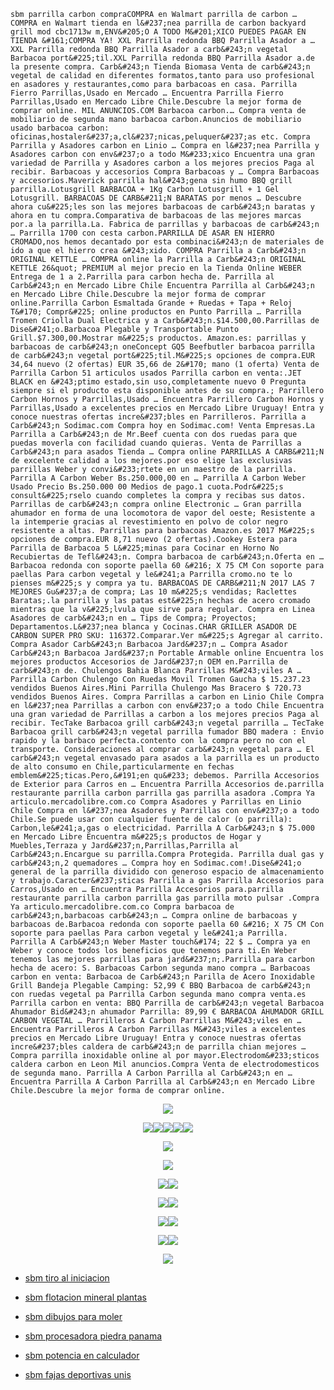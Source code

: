 
```
sbm parrilla carbon compraCOMPRA en Walmart parrilla de carbon … COMPRA en Walmart tienda en l&#237;nea parrilla de carbon backyard grill mod cbc1713w m,ENV&#205;O A TODO M&#201;XICO PUEDES PAGAR EN TIENDA &#161;COMPRA YA! XXL Parrilla redonda BBQ Parrilla Asador a … XXL Parrilla redonda BBQ Parrilla Asador a carb&#243;n vegetal Barbacoa port&#225;til.XXL Parrilla redonda BBQ Parrilla Asador a.de la presente compra. Carb&#243;n Tienda Biomasa Venta de carb&#243;n vegetal de calidad en diferentes formatos,tanto para uso profesional en asadores y restaurantes,como para barbacoas en casa. Parrilla Fierro Parrillas,Usado en Mercado … Encuentra Parrilla Fierro Parrillas,Usado en Mercado Libre Chile.Descubre la mejor forma de comprar online. MIL ANUNCIOS.COM Barbacoa carbon.… Compra venta de mobiliario de segunda mano barbacoa carbon.Anuncios de mobiliario usado barbacoa carbon: oficinas,hostaler&#237;a,cl&#237;nicas,peluquer&#237;as etc. Compra Parrilla y Asadores carbon en Linio … Compra en l&#237;nea Parrilla y Asadores carbon con env&#237;o a todo M&#233;xico Encuentra una gran variedad de Parrilla y Asadores carbon a los mejores precios Paga al recibir. Barbacoas y accesorios Compra Barbacoas y … Compra Barbacoas y accesorios.Maverick parrilla hal&#243;gena sin humo BBQ grill parrilla.Lotusgrill BARBACOA + 1Kg Carbon Lotusgrill + 1 Gel Lotusgrill. BARBACOAS DE CARB&#211;N BARATAS por menos … Descubre ahora cu&#225;les son las mejores barbacoas de carb&#243;n baratas y ahora en tu compra.Comparativa de barbacoas de las mejores marcas por.a la parrilla.La. Fabrica de parrillas y barbacoas de carb&#243;n … Parrilla 1700 con cesta carbon.PARRILLA DE ASAR EN HIERRO CROMADO,nos hemos decantado por esta combinaci&#243;n de materiales de ido a que el hierro crea &#243;xido. COMPRA Parrilla a Carb&#243;n ORIGINAL KETTLE … COMPRA online la Parrilla a Carb&#243;n ORIGINAL KETTLE 26&quot; PREMIUM al mejor precio en la Tienda Online WEBER Entrega de 1 a 2.Parrilla para carbon hecha de. Parrilla al Carb&#243;n en Mercado Libre Chile Encuentra Parrilla al Carb&#243;n en Mercado Libre Chile.Descubre la mejor forma de comprar online.Parrilla Carbon Esmaltada Grande + Ruedas + Tapa + Reloj T&#170; Compr&#225; online productos en Punto Parrilla … Parrilla Tromen Criolla Dual Electrica y a Carb&#243;n.$14.500,00.Parrillas de Dise&#241;o.Barbacoa Plegable y Transportable Punto Grill.$7.300,00.Mostrar m&#225;s productos. Amazon.es: parrillas y barbacoas de carb&#243;n oneConcept GQ5 Beefbutler barbacoa parrilla de carb&#243;n vegetal port&#225;til.M&#225;s opciones de compra.EUR 34,64 nuevo (2 ofertas) EUR 35,66 de 2&#170; mano (1 oferta) Venta de Parrilla Carbon 51 articulos usados Parrilla carbon en venta:.JET BLACK en &#243;ptimo estado,sin uso,completamente nuevo 0 Pregunta siempre si el producto esta disponible antes de su compra.; Parrillero Carbon Hornos y Parrillas,Usado … Encuentra Parrillero Carbon Hornos y Parrillas,Usado a excelentes precios en Mercado Libre Uruguay! Entra y conoce nuestras ofertas incre&#237;bles en Parrilleros. Parrilla a Carb&#243;n Sodimac.com Compra hoy en Sodimac.com! Venta Empresas.La Parrilla a Carb&#243;n de Mr.Beef cuenta con dos ruedas para que puedas moverla con facilidad cuando quieras. Venta de Parrillas a Carb&#243;n para asados Tienda … Compra online PARRILLAS A CARB&#211;N de excelente calidad a los mejores.por eso elige las exclusivas parrillas Weber y convi&#233;rtete en un maestro de la parrilla. Parrilla A Carbon Weber Bs.250.000,00 en … Parrilla A Carbon Weber Usado Precio Bs.250.000 00 Medios de pago.1 cuota.Podr&#225;s consult&#225;rselo cuando completes la compra y recibas sus datos. Parrillas de carb&#243;n compra online Electronic … Gran parrilla ahumador en forma de una locomotora de vapor del oeste; Resistente a la intemperie gracias al revestimiento en polvo de color negro resistente a altas. Parrillas para barbacoas Amazon.es 2017 M&#225;s opciones de compra.EUR 8,71 nuevo (2 ofertas).Cookey Estera para Parrilla de Barbacoa 5 L&#225;minas para Cocinar en Horno No Recubiertas de Tefl&#243;n. Compra barbacoa de carb&#243;n.Oferta en … Barbacoa redonda con soporte paella 60 &#216; X 75 CM Con soporte para paellas Para carbon vegetal y le&#241;a Parrilla cromo.no te lo pienses m&#225;s y compra ya tu. BARBACOAS DE CARB&#211;N 2017 LAS 7 MEJORES Gu&#237;a de compra; Las 10 m&#225;s vendidas; Raclettes Baratas;.la parrilla y las patas est&#225;n hechas de acero cromado mientras que la v&#225;lvula que sirve para regular. Compra en Linea Asadores de carb&#243;n en … Tips de Compra; Proyectos; Departamentos.L&#237;nea blanca y Cocinas.CHAR GRILLER ASADOR DE CARBON SUPER PRO SKU: 116372.Comparar.Ver m&#225;s Agregar al carrito. Compra Asador Carb&#243;n Barbacoa Jard&#237;n … Compra Asador Carb&#243;n Barbacoa Jard&#237;n Portable Armable online Encuentra los mejores productos Accesorios de Jard&#237;n OEM en.Parrilla de carb&#243;n de. Chulengos Bahia Blanca Parrillas M&#243;viles A … Parrilla Carbon Chulengo Con Ruedas Movil Tromen Gaucha $ 15.237.23 vendidos Buenos Aires.Mini Parrilla Chulengo Mas Bracero $ 720.73 vendidos Buenos Aires. Compra Parrillas a carbon en Linio Chile Compra en l&#237;nea Parrillas a carbon con env&#237;o a todo Chile Encuentra una gran variedad de Parrillas a carbon a los mejores precios Paga al recibir. TecTake Barbacoa grill carb&#243;n vegetal parrilla … TecTake Barbacoa grill carb&#243;n vegetal parrilla fumador BBQ madera : Envio rapido y la barbaco perfecta.contento con la compra pero no con el transporte. Consideraciones al comprar carb&#243;n vegetal para … El carb&#243;n vegetal envasado para asados a la parrilla es un producto de alto consumo en Chile,particularmente en fechas emblem&#225;ticas.Pero,&#191;en qu&#233; debemos. Parrilla Accesorios de Exterior para Carros en … Encuentra Parrilla Accesorios de.parrilla restaurante parrilla carbon parrilla gas parrilla asadora .Compra Ya articulo.mercadolibre.com.co Compra Asadores y Parrillas en Linio Chile Compra en l&#237;nea Asadores y Parrillas con env&#237;o a todo Chile.Se puede usar con cualquier fuente de calor (o parrilla): Carbon,le&#241;a,gas o electricidad. Parrilla A Carb&#243;n $ 75.000 en Mercado Libre Encuentra m&#225;s productos de Hogar y Muebles,Terraza y Jard&#237;n,Parrillas,Parrilla al Carb&#243;n.Encargue su parrilla.Compra Protegida. Parrilla dual gas y carb&#243;n,2 quemadores … Compra hoy en Sodimac.com!.Dise&#241;o general de la parrilla dividido con generoso espacio de almacenamiento y trabajo.Caracter&#237;sticas Parrilla a gas Parrilla Accesorios para Carros,Usado en … Encuentra Parrilla Accesorios para.parrilla restaurante parrilla carbon parrilla gas parrilla moto pulsar .Compra Ya articulo.mercadolibre.com.co Compra barbacoa de carb&#243;n,barbacoas carb&#243;n … Compra online de barbacoas y barbacoas de.Barbacoa redonda con soporte paella 60 &#216; X 75 CM Con soporte para paellas Para carbon vegetal y le&#241;a Parrilla. Parrilla A Carb&#243;n Weber Master touch&#174; 22 $ … Compra ya en Weber y conoce todos los beneficios que tenemos para ti.En Weber tenemos las mejores parrillas para jard&#237;n;.Parrilla para carbon hecha de acero: S. Barbacoas Carbon segunda mano compra … Barbacoas carbon en venta: Barbacoa de Carb&#243;n Parilla de Acero Inoxidable Grill Bandeja Plegable Camping: 52,99 € BBQ Barbacoa de carb&#243;n con ruedas vegetal pa Parrilla Carbon segunda mano compra venta.es Parrilla carbon en venta: BBQ Parrilla de carb&#243;n vegetal Barbacoa Ahumador Bid&#243;n ahumador Parrilla: 89,99 € BARBACOA AHUMADOR GRILL CARBON VEGETAL … Parrilleros A Carbon Parrillas M&#243;viles en … Encuentra Parrilleros A Carbon Parrillas M&#243;viles a excelentes precios en Mercado Libre Uruguay! Entra y conoce nuestras ofertas incre&#237;bles caldera de carb&#243;n de parrilla chian mejores … Compra parrilla inoxidable online al por mayor.Electrodom&#233;sticos caldera carbon en Leon Mil anuncios.Compra Venta de electrodomesticos de segunda mano. Parrilla A Carbon Parrilla al Carb&#243;n en … Encuentra Parrilla A Carbon Parrilla al Carb&#243;n en Mercado Libre Chile.Descubre la mejor forma de comprar online. 
```

<div align="center">

<a href="https://es-crusher.shibang-china.com/github&k=sbm+parrilla+carbon+compra"><img src="https://static.shibang-china.com/es/crusher/logo.jpg"></a>

<a href="https://es-crusher.shibang-china.com/github&k=sbm+parrilla+carbon+compra"><img src="https://static.shibang-china.com/es/crusher/index.jpg"></a><a href="https://es-crusher.shibang-china.com/material.htmlgithub&k=sbm+parrilla+carbon+compra"><img src="https://static.shibang-china.com/es/crusher/material.jpg"></a><a href="https://es-crusher.shibang-china.com/application.htmlgithub&k=sbm+parrilla+carbon+compra"><img src="https://static.shibang-china.com/es/crusher/application.jpg"></a><a href="https://es-crusher.shibang-china.com/aboutus.htmlgithub&k=sbm+parrilla+carbon+compra"><img src="https://static.shibang-china.com/es/crusher/aboutus.jpg"></a><a href="https://es-crusher.shibang-china.com/contact.htmlgithub&k=sbm+parrilla+carbon+compra"><img src="https://static.shibang-china.com/es/crusher/contact.jpg"></a>

<a href="https://es-crusher.shibang-china.com/github&k=sbm+parrilla+carbon+compra"><img src="https://static.shibang-china.com/es/crusher/banner.jpg"></a>

<a href="https://swt.shibang-china.com/github&k=sbm+parrilla+carbon+compra"><img src="https://static.shibang-china.com/es/crusher/text.jpg"></a>

<a href="https://swt.shibang-china.com/github&k=sbm+parrilla+carbon+compra"><img src="https://static.shibang-china.com/es/crusher/chat.jpg"></a><a href="https://es-crusher.shibang-china.com/contact.htmlgithub&k=sbm+parrilla+carbon+compra"><img src="https://static.shibang-china.com/es/crusher/message.jpg"></a>

<a href="https://es-crusher.shibang-china.com/products/pe.htmlgithub&k=sbm+parrilla+carbon+compra"><img src="https://static.shibang-china.com/es/crusher/pe.jpg"></a><a href="https://es-crusher.shibang-china.com/products/pf.htmlgithub&k=sbm+parrilla+carbon+compra"><img src="https://static.shibang-china.com/es/crusher/pf.jpg"></a>

<a href="https://es-crusher.shibang-china.com/products/hpt.htmlgithub&k=sbm+parrilla+carbon+compra"><img src="https://static.shibang-china.com/es/crusher/hpt.jpg"></a><a href="https://es-crusher.shibang-china.com/products/vsi.htmlgithub&k=sbm+parrilla+carbon+compra"><img src="https://static.shibang-china.com/es/crusher/vsi.jpg"></a>

<a href="https://es-crusher.shibang-china.com/products/klv.htmlgithub&k=sbm+parrilla+carbon+compra"><img src="https://static.shibang-china.com/es/crusher/klv.jpg"></a><a href="https://es-crusher.shibang-china.com/products/portable.htmlgithub&k=sbm+parrilla+carbon+compra"><img src="https://static.shibang-china.com/es/crusher/portable.jpg"></a>

<a href="https://swt.shibang-china.com/github&k=sbm+parrilla+carbon+compra"><img src="https://static.shibang-china.com/es/crusher/case.jpg"></a>

</div>


* [sbm tiro al iniciacion](sbm%20tiro%20al%20iniciacion.md)

* [sbm flotacion mineral plantas](sbm%20flotacion%20mineral%20plantas.md)

* [sbm dibujos para moler](sbm%20dibujos%20para%20moler.md)

* [sbm procesadora piedra panama](sbm%20procesadora%20piedra%20panama.md)

* [sbm potencia en calculador](sbm%20potencia%20en%20calculador.md)

* [sbm fajas deportivas unis](sbm%20fajas%20deportivas%20unis.md)